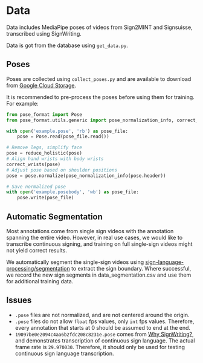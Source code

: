 # Data

Data includes MediaPipe poses of videos from Sign2MINT and Signsuisse, transcribed using SignWriting.

Data is got from the database using `get_data.py`.


## Poses

Poses are collected using `collect_poses.py` and are available to download from [Google Cloud Storage](https://firebasestorage.googleapis.com/v0/b/sign-language-datasets/o/poses%2Fholistic%2Ftranscription.zip?alt=media).

It is recommended to pre-process the poses before using them for training. For example:
```python
from pose_format import Pose
from pose_format.utils.generic import pose_normalization_info, correct_wrists, reduce_holistic

with open('example.pose', 'rb') as pose_file:
    pose = Pose.read(pose_file.read())

# Remove legs, simplify face
pose = reduce_holistic(pose)
# Align hand wrists with body wrists
correct_wrists(pose)
# Adjust pose based on shoulder positions
pose = pose.normalize(pose_normalization_info(pose.header))

# Save normalized pose
with open('example.posebody', 'wb') as pose_file:
    pose.write(pose_file)
```

## Automatic Segmentation

Most annotations come from single sign videos with the annotation spanning the entire video. 
However, in real use cases, we would like to transcribe continuous signing, and training on full single-sign videos might not yield correct results.

We automatically segment the single-sign videos using [sign-language-processing/segmentation](https://github.com/sign-language-processing/segmentation)
to extract the sign boundary. Where successful, we record the new sign segments in data_segmentation.csv and use them for additional training data.

## Issues

- `.pose` files are not normalized, and are not centered around the origin.
- `.pose` files do not allow `float` fps values, only `int` fps values. 
  Therefore, every annotation that starts at $0$ should be assumed to end at the end.
- `19097be0e2094c4aa6b2fdc208c8231e.pose` comes from [Why SignWriting?](https://www.youtube.com/watch?v=Mtl7dmyHgJU), 
  and demonstrates transcription of continuous sign language. The actual frame rate is `29.970030`.
  Therefore, it should only be used for testing continuous sign language transcription.
